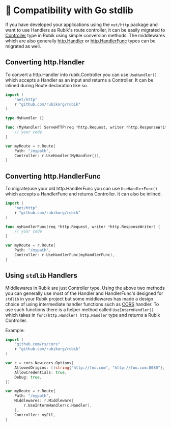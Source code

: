 # 💟 Compatibility with Go stdlib

If you have developed your applications using the `net/http` package and want to use Handlers as
Rubik's route controller, it can be easily migrated to [Controller]() type in Rubik using simple
conversion methods. The middlewares which are also generally [http.Handler]() or
[http.HandlerFunc]() types can be migrated as well.

## Converting http.Handler

To convert a http.Handler into rubik.Controller you can use `UseHandler()` which accepts a Handler
as an input and returns a Controller. It can be inlined during Route declaration like so.

```go
import (
    "net/http"
    r "github.com/rubikorg/rubik"
)

type MyHandler {}

func (MyHandler) ServeHTTP(req *http.Request, writer *http.ResponseWriter) {
    // your code
}

var myRoute = r.Route{
    Path: "/mypath",
    Controller: r.UseHandler(MyHandler{}),
}
```

## Converting http.HandlerFunc

To migrate/use your old http.HandlerFunc you can use `UseHandlerFunc()` which accepts a HandlerFunc
and returns Controller. It can also be inlined.

```go
import (
    "net/http"
    r "github.com/rubikorg/rubik"
)

func myHandlerFunc(req *http.Request, writer *http.ResponseWriter) {
    // your code
}

var myRoute = r.Route{
    Path: "/mypath",
    Controller: r.UseHandlerFunc(myHandlerFunc),
}
```

## Using `stdlib` Handlers

Middlewares in Rubik are just Controller type. Using the above two methods you can generally use
most of the Handler and HandlerFunc's designed for `stdlib` in your Rubik project but some
middlewares has made a design choice of using intermediate handler functions such as
[CORS](https://github.com/rs/cors) handler. To use such functions there is a helper method called
`UseIntermHandler()` which takes in `func(http.Handler) http.Handler` type and returns a Rubik
Controller.

Example:

```go
import (
    "github.com/rs/cors"
    r "github.com/rubikorg/rubik"
)

var c = cors.New(cors.Options{
    AllowedOrigins: []string{"http://foo.com", "http://foo.com:8080"},
    AllowCredentials: true,
    Debug: true,
})

var myRoute = r.Route{
    Path: "/mypath",
    Middlewares: r.Middleware{
        r.UseIntermHandler(c.Handler),
    },
    Controller: myCtl,
}
```
